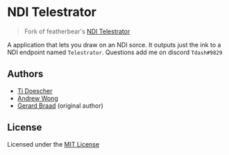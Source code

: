 # NDI Telestrator

> Fork of featherbear's [NDI Telestrator](https://github.com/featherbear/NDI-Telestrator)

A application that lets you draw on an NDI sorce. It outputs just the ink to a NDI endpoint named `Telestrator`. Questions add me on discord `Tdash#9829`



Authors
-------
* [Tj Doescher](https://github.com/Tdash2)
* [Andrew Wong](https://github.com/featherbear)
* [Gerard Braad](https://github.com/gbraad/) (original author)


License
-------
Licensed under the [MIT License](https://opensource.org/licenses/MIT)

